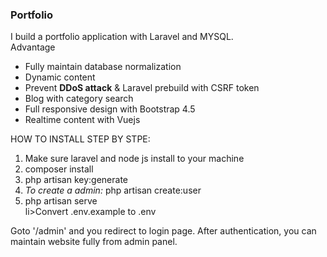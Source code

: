 <h3>Portfolio</h3>
I build a portfolio application with Laravel and MYSQL.<br/>
Advantage
<ul>
<li>Fully maintain database normalization</li>
<li>Dynamic content</li>
<li>Prevent <strong>DDoS attack</strong> & Laravel prebuild with CSRF token</li>
<li>Blog with category search</li>
<li>Full responsive design with Bootstrap 4.5</li>
<li>Realtime content with Vuejs</li>
</ul>
HOW TO INSTALL STEP BY STPE:
<ul style="list-style: decimal">
    <li>Make sure laravel and node js install to your machine</li>
    <li>composer install</li>
    <li>php artisan key:generate</li>
    <li> <em> To create a admin:</em> php artisan create:user</li>
    <li>php artisan serve</li>
    li>Convert .env.example to .env</li>
</ul>
Goto '/admin' and you redirect to login page. After authentication, you can maintain website fully from admin panel.


